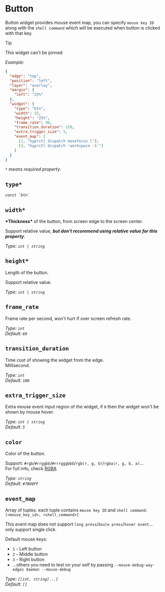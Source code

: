 # Button

Button widget provides mouse event map, you can specify `mouse key ID` along with the `shell command` which will be executed when button is clicked with that key.

> [!TIP]
> This widget can't be pinned

_Example:_

```json
{
  "edge": "top",
  "position": "left",
  "layer": "overlay",
  "margin": {
    "left": "25%"
  },
  "widget": {
    "type": "btn",
    "width": 15,
    "height": "25%",
    "frame_rate": 90,
    "transition_duration": 150,
    "extra_trigger_size": 5,
    "event_map": [
      [1, "hyprctl dispatch movefocus l"],
      [3, "hyprctl dispatch 'workspace -1'"]
    ]
  }
}
```

_`*` means required property_.

## `type*`

```plaintext
const `btn`
```

## `width*`

**\*Thickness\*** of the button, from screen edge to the screen center.

Support relative value, **_but don't recommend using relative value for this property_**.

_Type: `int | string`_

## `height*`

Length of the button.

Support relative value.

_Type: `int | string`_

## `frame_rate`

Frame rate per second, won't hurt if over screen refresh rate.

_Type: `int`_  
_Default: `60`_

## `transition_duration`

Time cost of showing the widget from the edge.  
Millisecond.

_Type: `int`_  
_Default: `100`_

## `extra_trigger_size`

Extra mouse event input region of the widget, if `0` then the widget won't be shown by mouse hover.

_Type: `int | string`_  
_Default: `5`_

## `color`

Color of the button.

Support: `#rgb`/`#rrggbb`/`#rrrgggbbb`/`rgb(r, g, b)`/`rgba(r, g, b, a)`...  
For full info, check [RGBA](https://gtk-rs.org/gtk4-rs/stable/latest/docs/src/gdk4/rgba.rs.html#205)

_Type: `string`_  
_Default: `#7B98FF`_

## `event_map`

Array of tuples. each tuple contains `mouse key ID` and `shell command`:  
`[<mouse_key_id>, <shell_command>]`

This event map does not support `long press`/`doule press`/`hover event`... only support single click.

Default mouse keys:

- `1` - Left button
- `2` - Middle button
- `3` - Right button
- ...others you need to test on your self by passing `--mouse-debug`: `way-edges daemon --mouse-debug`

_Type: `[[int, string]...]`_  
_Default: `[]`_
